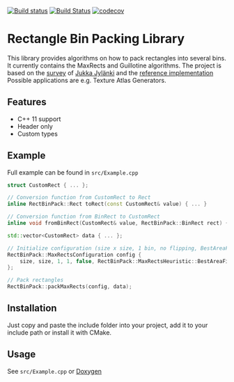 [![Build status](https://ci.appveyor.com/api/projects/status/wog6f0mocvqysgta/branch/master?svg=true)](https://ci.appveyor.com/project/FlorianPreinfalk/rectbinpack/branch/master) [![Build Status](https://travis-ci.org/falki147/RectBinPack.svg?branch=master)](https://travis-ci.org/falki147/RectBinPack) [![codecov](https://codecov.io/gh/falki147/RectBinPack/branch/master/graph/badge.svg)](https://codecov.io/gh/falki147/RectBinPack)

Rectangle Bin Packing Library
=============================
This library provides algorithms on how to pack rectangles into several bins. It currently contains the MaxRects and Guillotine algorithms. The project is based on the [survey](http://clb.demon.fi/files/RectangleBinPack.pdf) of [Jukka Jylänki](https://github.com/juj) and the [reference implementation](https://github.com/juj/RectangleBinPack) Possible applications are e.g. Texture Atlas Generators.

Features
--------
* C++ 11 support
* Header only
* Custom types

Example
-------
Full example can be found in `src/Example.cpp`

```C++
struct CustomRect { ... };

// Conversion function from CustomRect to Rect
inline RectBinPack::Rect toRect(const CustomRect& value) { ... }

// Conversion function from BinRect to CustomRect
inline void fromBinRect(CustomRect& value, RectBinPack::BinRect rect) { ... }

std::vector<CustomRect> data { ... };

// Initialize configuration (size x size, 1 bin, no flipping, BestAreaFit)
RectBinPack::MaxRectsConfiguration config {
	size, size, 1, 1, false, RectBinPack::MaxRectsHeuristic::BestAreaFit
};

// Pack rectangles
RectBinPack::packMaxRects(config, data);
```

Installation
------------
Just copy and paste the include folder into your project, add it to your include path or install it with CMake.

Usage
-----
See `src/Example.cpp` or [Doxygen](https://www.preinfalk.co.at/projects/RectBinPack/index.html)
